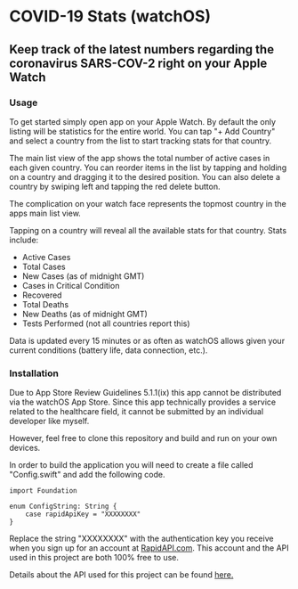 # COVID-19 Stats (watchOS)

## Keep track of the latest numbers regarding the coronavirus SARS-COV-2 right on your Apple Watch

### Usage

To get started simply open app on your Apple Watch. By default the only listing will be statistics for the entire world. You can tap "+ Add Country" and select a country from the list to start tracking stats for that country.

The main list view of the app shows the total number of active cases in each given country. You can reorder items in the list by tapping and holding on a country and dragging it to the desired position. You can also delete a country by swiping left and tapping the red delete button.

The complication on your watch face represents the topmost country in the apps main list view.

Tapping on a country will reveal all the available stats for that country. Stats include:

* Active Cases
* Total Cases
* New Cases (as of midnight GMT)
* Cases in Critical Condition
* Recovered
* Total Deaths
* New Deaths (as of midnight GMT)
* Tests Performed (not all countries report this)

Data is updated every 15 minutes or as often as watchOS allows given your current conditions (battery life, data connection, etc.).

### Installation

Due to App Store Review Guidelines 5.1.1(ix) this app cannot be distributed via the watchOS App Store. Since this app technically provides a service related to the healthcare field, it cannot be submitted by an individual developer like myself.

However, feel free to clone this repository and build and run on your own devices.

In order to build the application you will need to create a file called "Config.swift" and add the following code.

    import Foundation

    enum ConfigString: String {
        case rapidApiKey = "XXXXXXXX"
    }

Replace the string "XXXXXXXX" with the authentication key you receive when you sign up for an account at [RapidAPI.com](https://rapidapi.com/). This account and the API used in this project are both 100% free to use.

Details about the API used for this project can be found [here.](https://rapidapi.com/api-sports/api/covid-193/details)